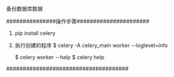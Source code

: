 备份数据库数据


###############操作步骤######################
1. pip install celery
2. 执行创建的程序
    $ celery -A celery_main worker --loglevel=info

    $  celery worker --help
    $ celery help

#####################################
